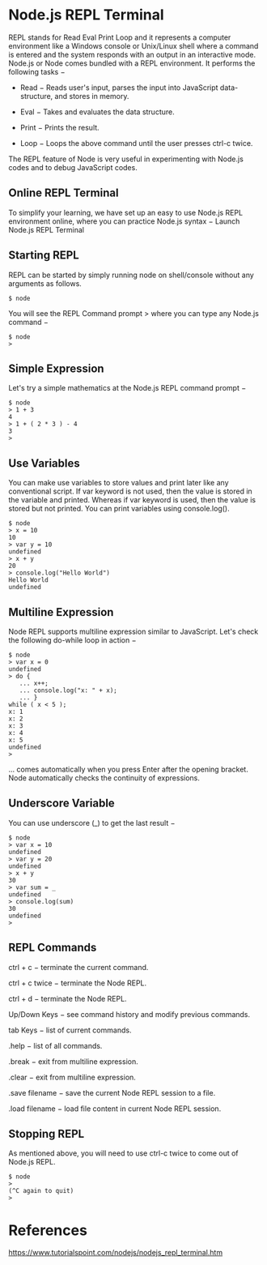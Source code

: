 # Node.js REPL Terminal

REPL stands for Read Eval Print Loop and it represents a computer environment like a Windows console or Unix/Linux shell where a command is entered and the system responds with an output in an interactive mode. Node.js or Node comes bundled with a REPL environment. It performs the following tasks −

- Read − Reads user's input, parses the input into JavaScript data-structure, and stores in memory.

- Eval − Takes and evaluates the data structure.

- Print − Prints the result.

- Loop − Loops the above command until the user presses ctrl-c twice.

The REPL feature of Node is very useful in experimenting with Node.js codes and to debug JavaScript codes.

## Online REPL Terminal
To simplify your learning, we have set up an easy to use Node.js REPL environment online, where you can practice Node.js syntax − Launch Node.js REPL Terminal

## Starting REPL
REPL can be started by simply running node on shell/console without any arguments as follows.
```
$ node
```
You will see the REPL Command prompt > where you can type any Node.js command −
```
$ node
>
```

## Simple Expression
Let's try a simple mathematics at the Node.js REPL command prompt −
```
$ node
> 1 + 3
4
> 1 + ( 2 * 3 ) - 4
3
>
```

## Use Variables
You can make use variables to store values and print later like any conventional script. If var keyword is not used, then the value is stored in the variable and printed. Whereas if var keyword is used, then the value is stored but not printed. You can print variables using console.log().
```
$ node
> x = 10
10
> var y = 10
undefined
> x + y
20
> console.log("Hello World")
Hello World
undefined
```

## Multiline Expression
Node REPL supports multiline expression similar to JavaScript. Let's check the following do-while loop in action −
```
$ node
> var x = 0
undefined
> do {
   ... x++;
   ... console.log("x: " + x);
   ... }
while ( x < 5 );
x: 1
x: 2
x: 3
x: 4
x: 5
undefined
>
```
... comes automatically when you press Enter after the opening bracket. Node automatically checks the continuity of expressions.

## Underscore Variable
You can use underscore (_) to get the last result −
```
$ node
> var x = 10
undefined
> var y = 20
undefined
> x + y
30
> var sum = _
undefined
> console.log(sum)
30
undefined
>
```

## REPL Commands

ctrl + c − terminate the current command.

ctrl + c twice − terminate the Node REPL.

ctrl + d − terminate the Node REPL.

Up/Down Keys − see command history and modify previous commands.

tab Keys − list of current commands.

.help − list of all commands.

.break − exit from multiline expression.

.clear − exit from multiline expression.

.save filename − save the current Node REPL session to a file.

.load filename − load file content in current Node REPL session.

## Stopping REPL
As mentioned above, you will need to use ctrl-c twice to come out of Node.js REPL.
```
$ node
>
(^C again to quit)
>
```

# References
https://www.tutorialspoint.com/nodejs/nodejs_repl_terminal.htm
